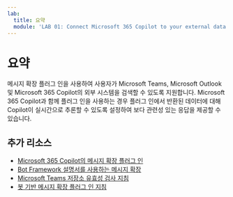 ```yaml
---
lab:
  title: 요약
  module: 'LAB 01: Connect Microsoft 365 Copilot to your external data in real-time with message extension plugins built with .NET and Visual Studio'
---
```


# 요약

메시지 확장 플러그 인을 사용하여 사용자가 Microsoft Teams, Microsoft Outlook 및 Microsoft 365 Copilot의 외부 시스템을 검색할 수 있도록 지원합니다. Microsoft 365 Copilot과 함께 플러그 인을 사용하는 경우 플러그 인에서 반환된 데이터에 대해 Copilot이 실시간으로 추론할 수 있도록 설정하여 보다 관련성 있는 응답을 제공할 수 있습니다.

## 추가 리소스

- [Microsoft 365 Copilot의 메시지 확장 플러그 인](/microsoft-365-copilot/extensibility/overview-message-extension-bot)
- [Bot Framework 설명서를 사용하는 메시지 확장](/microsoftteams/platform/messaging-extensions/build-bot-based-message-extension?tabs=search-commands)
- [Microsoft Teams 저장소 유효성 검사 지침](/microsoftteams/platform/concepts/deploy-and-publish/appsource/prepare/teams-store-validation-guidelines#teams-apps-extensible-as-plugin-for-microsoft-copilot-for-microsoft-365)
- [봇 기반 메시지 확장 플러그 인 지침](/microsoftteams/platform/messaging-extensions/high-quality-message-extension?tabs=tasks)
